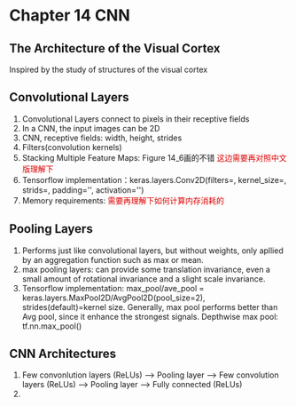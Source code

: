 # Chapter 14 CNN
## The Architecture of the Visual Cortex
Inspired by the study of structures of the visual cortex

## Convolutional Layers
1. Convolutional Layers connect to pixels in their receptive fields
2. In a CNN, the input images can be 2D
3. CNN, receptive fields: width, height, strides
4. Filters(convolution kernels)
5. Stacking Multiple Feature Maps: Figure 14_6画的不错 <font color="#dd0000">这边需要再对照中文版理解下</font>
6. Tensorflow implementation：keras.layers.Conv2D(filters=, kernel_size=, strids=, padding='', activation='')
8. Memory requirements: <font color="#dd0000">需要再理解下如何计算内存消耗的</font>

## Pooling Layers
1. Performs just like convolutional layers, but without weights, only apllied by an aggregation function such as max or mean.
2. max pooling layers: can provide some translation invariance, even a small amount of rotational invariance and a slight scale invariance.
3. Tensorflow implementation: max_pool/ave_pool = keras.layers.MaxPool2D/AvgPool2D(pool_size=2), strides(default)=kernel size. Generally, max pool performs better than Avg pool, since it enhance the strongest signals. Depthwise max pool: tf.nn.max_pool()

## CNN Architectures
1. Few convonlution layers (ReLUs) --> Pooling layer --> Few convolution layers (ReLUs) --> Pooling layer --> Fully connected (ReLUs)
2. 


